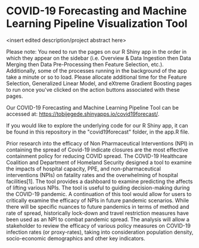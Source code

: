 # COVID-19 Forecasting and Machine Learning Pipeline Visualization Tool

<insert edited description/project abstract here>

Please note: You need to run the pages on our R Shiny app in the order in which they appear on the sidebar (i.e. Overview & Data Ingestion then Data Merging then Data Pre-Processing then Feature Selection, etc.). Additionally, some of the processes running in the background of the app take a minute or so to load. Please allocate additional time for the Feature Selection, Generalized Linear Model, and eXtreme Gradient Boosting pages to run once you've clicked on the action buttons associated with these pages. 

Our COVID-19 Forecasting and Machine Learning Pipeline Tool can be accessed at: https://tobijegede.shinyapps.io/covid19forecast/. 

If you would like to explore the underlying code for our R Shiny app, it can be found in this repository in the "covid19forecast" folder, in the app.R file.



Prior research into the efficacy of Non Pharmaceutical Interventions (NPI) in containing the spread of Covid-19 indicate closures are the most effective containment policy for reducing COVID spread. The COVID-19 Healthcare Coalition and Department of Homeland Security designed a tool to examine the impacts of hospital capacity, PPE, and non-pharmaceutical interventions (NPIs) on fatality rates and the overwhelming of hospital facilities[1]. The tool provides a dashboard to examine predicting the affects of lifting various NPIs. The tool is useful to guiding decision-making during the COVID-19 pandemic. A continuation of this tool would allow for users to critically examine the efficacy of NPIs in future pandemic scenarios. While there will be specific nuances to future pandemics in terms of method and rate of spread, historically lock-down and travel restriction measures have been used as an NPI to combat pandemic spread. The analysis will allow a stakeholder to review the efficacy of various policy measures on COVID-19 infection rates (or proxy-rates), taking into consideration population density, socio-economic demographics and other key indicators.
